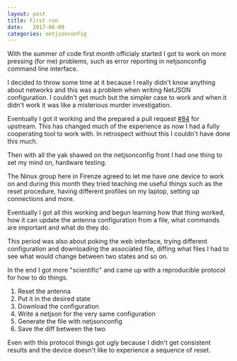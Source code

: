 ```yaml
---
layout: post
title: First run
date:   2017-06-09
categories: netjsonconfig
---
```


With the summer of code first month officialy started I got to work on more pressing (for me) problems, such as error reporting in netjsonconfig command line interface.

I decided to throw some time at it because I really didn't know anything about networks and this was a problem when writing NetJSON configuration. I couldn't get much but the simpler case to work and when it didn't work it was like a misterious murder investigation.

Eventually I got it working and the prepared a pull request [#84][84] for upstream. This has changed much of the experience as now I had a fully cooperating tool to work with. In retrospect without this I couldn't have done this much.

Then with all the yak shawed on the netjsonconfig front I had one thing to set my mind on, hardware testing.

The Ninux group here in Firenze agreed to let me have one device to work on and during this month they tried teaching me useful things such as the reset procedure, having different profiles on my laptop, setting up connections and more.

Eventually I got all this working and begun learning how that thing worked, how it can update the antenna configuration from a file, what commands are important and what do they do.

This period was also about poking the web interface, trying different configuration and downloading the associated file, diffing what files I had to see what would change between two states and so on.

In the end I got more "scientific" and came up with a reproducible protocol for how to do things.

1. Reset the antenna
2. Put it in the desired state
3. Download the configuration
4. Write a netjson for the very same configuration
5. Generate the file with netjsonconfig
6. Save the diff between the two

Even with this protocol things got ugly because I didn't get consistent results and the device doesn't like to experience a sequence of reset.

[84]: https://github.com/openwisp/netjsonconfig/pull/84

